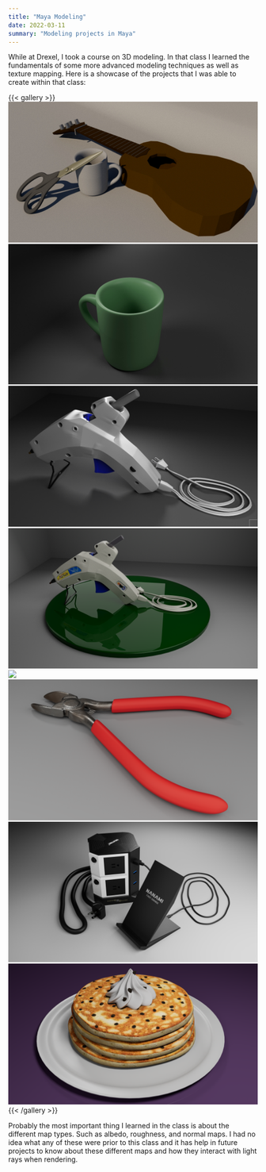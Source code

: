 ```yaml
---
title: "Maya Modeling"
date: 2022-03-11
summary: "Modeling projects in Maya"
---
```


While at Drexel, I took a course on 3D modeling. In that class I learned the fundamentals of some more advanced modeling techniques as well as texture mapping. Here is a showcase of the projects that I was able to create within that class:

{{< gallery >}}
  <img src="3ModelAssignment.jpg" class="grid-w50" />
  <img src="mug.jpg" class="grid-w50" />
  <img src="HotGlueGun.png" class="grid-w50" />
  <img src="HotGlueGunRedo.png" class="grid-w50" />
  <img src="WireCutters.png" class="grid-w50" />
  <img src="WireCuttersRedo.png" class="grid-w50" />
  <img src="PhoneCharger.png" class="grid-w50" />
  <img src="featured.png" class="grid-w50" />
{{< /gallery >}}

Probably the most important thing I learned in the class is about the different map types. Such as albedo, roughness, and normal maps. I had no idea what any of these were prior to this class and it has help in future projects to know about these different maps and how they interact with light rays when rendering.